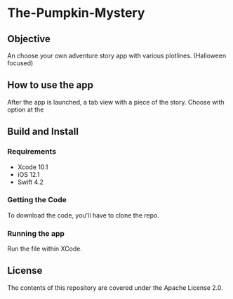 # The-Pumpkin-Mystery

## Objective
An choose your own adventure story app with various plotlines. (Halloween focused)

## How to use the app
After the app is launched, a tab view with a piece of the story. Choose with option at the 

## Build and Install 
### Requirements
- Xcode 10.1
- iOS 12.1
- Swift 4.2

### Getting the Code
To download the code, you'll have to clone the repo.

### Running the app
Run the file within XCode. 

## License
The contents of this repository are covered under the Apache License 2.0.
